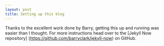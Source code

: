```yaml
---
layout: post
title: Setting up this blog
---
```


Thanks to the excellent work done by Barry, getting this up and running was easier than I thought.
For more instructions head over to the [Jekyll Now repository] (https://github.com/barryclark/jekyll-now) on GitHub.